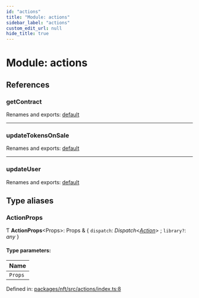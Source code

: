 ```yaml
---
id: "actions"
title: "Module: actions"
sidebar_label: "actions"
custom_edit_url: null
hide_title: true
---
```


# Module: actions

## References

### getContract

Renames and exports: [default](actions_getcontract.md#default)

___

### updateTokensOnSale

Renames and exports: [default](actions_updatetokensonsale.md#default)

___

### updateUser

Renames and exports: [default](actions_updateuser.md#default)

## Type aliases

### ActionProps

Ƭ **ActionProps**<Props\>: Props & { `dispatch`: *Dispatch*<[*Action*](reducer.md#action)\> ; `library?`: *any*  }

#### Type parameters:

Name |
:------ |
`Props` |

Defined in: [packages/nft/src/actions/index.ts:8](https://github.com/xr3ngine/xr3ngine/blob/77d12cea0/packages/nft/src/actions/index.ts#L8)
